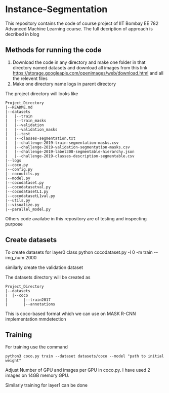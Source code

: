 # Instance-Segmentation

This repository contains the code of course project of IIT Bombay EE 782 Advanced Machine Learning course.
The full decription of approach is decribed in blog

## Methods for running the code
1. Download the code in any directory and make one folder in that directory named datasets and download all images from this link https://storage.googleapis.com/openimages/web/download.html and all the relevent files
2. Make one directory name logs in parent directory

The project directory will looks like
```
Project_Directory
|--README.md
|--datasets
|   |--train
|   |--train_masks
|   |--validation
|   |--validation_masks
|   |--test
|   |--classes-segmentation.txt
|   |--challenge-2019-train-segmentation-masks.csv
|   |--challenge-2019-validation-segmentation-masks.csv
|   |--challenge-2019-label300-segmentable-hierarchy.json
|   |--challenge-2019-classes-description-segmentable.csv
|--logs
|--coco.py
|--config.py
|--cocoutils.py
|--model.py
|--cocodataset.py
|--cocodatasetval.py
|--cocodatasetL1.py
|--cocodatasetL1val.py
|--utils.py
|--visualize.py
|--parallel_model.py
```
Others code availabe in this repository are of testing and inspecting purpose

## Create datasets
To create datasets for layer0 class
python cocodataset.py -l 0 -m train --img_num 2000

similarly create the validation dataset

The datasets directory will be created as
```
Project_Directory
|--datasets
|  |--coco
|       |--train2017
|       |--annotations
```
This is coco-based format which we can use on MASK R-CNN implementation mmdetection
## Training
For training use the command
```
python3 coco.py train --dataset datasets/coco --model "path to initial weight"
```
Adjust Number of GPU and images per GPU in coco.py. I have used 2 images on 14GB memory GPU.

Similarly training for layer1 can be done
